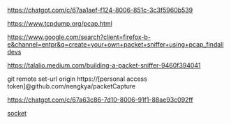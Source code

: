 https://chatgpt.com/c/67aa1aef-f124-8006-851c-3c3f5960b539  
  
https://www.tcpdump.org/pcap.html  
  
https://www.google.com/search?client=firefox-b-e&channel=entpr&q=create+your+own+packet+sniffer+using+pcap_findalldevs  
  
https://talalio.medium.com/building-a-packet-sniffer-9460f394041      
  
git remote set-url origin https://[personal access token]@github.com/nengkya/packetCapture  
  
https://chatgpt.com/c/67a63c86-7d10-8006-91f1-88ae93c092ff  
  
[socket](https://www.google.com/search?q=how+to+write+my+own+packet+capture+all+devices+in+c+programming+language&sca_esv=aac09e88d3bc5d88&authuser=0&hl=en&sxsrf=AHTn8zpL-yUVrXFa9fCi-eNkTI8ls_casA%3A1739026608323&source=hp&ei=sHCnZ--zEeXE4-EPn6bMkQo&iflsig=ACkRmUkAAAAAZ6d-wFts0oJk250Rpj63WQ1q3O4ogQJl&oq=&gs_lp=Egdnd3Mtd2l6IgAqAggAMgcQIxgnGOoCMgcQIxgnGOoCMgcQIxgnGOoCMgcQIxgnGOoCMgcQIxgnGOoCMgcQIxgnGOoCMgcQIxgnGOoCMgcQIxgnGOoCMgcQIxgnGOoCMgcQIxgnGOoCSIgPUABYAHABeACQAQCYAQCgAQCqAQC4AQHIAQCYAgGgAgWoAgqYAwXxBWIiL3BBnr5XkgcBMaAHAA&sclient=gws-wiz)  
